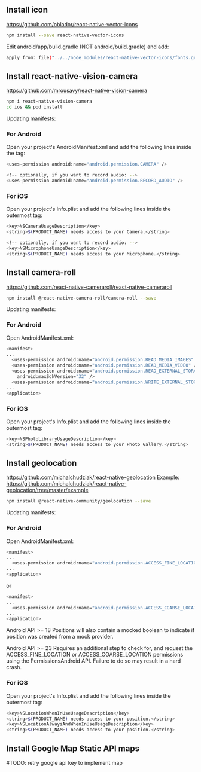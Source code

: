 ## Install icon
https://github.com/oblador/react-native-vector-icons

```bash
npm install --save react-native-vector-icons

```
Edit android/app/build.gradle (NOT android/build.gradle) and add:

```bash
apply from: file("../../node_modules/react-native-vector-icons/fonts.gradle")

```


## Install react-native-vision-camera
https://github.com/mrousavy/react-native-vision-camera

```bash
npm i react-native-vision-camera
cd ios && pod install

```

Updating manifests:

### For Android

Open your project's AndroidManifest.xml and add the following lines inside the <manifest> tag:

```bash
<uses-permission android:name="android.permission.CAMERA" />

<!-- optionally, if you want to record audio: -->
<uses-permission android:name="android.permission.RECORD_AUDIO" />
```

### For iOS

Open your project's Info.plist and add the following lines inside the outermost <dict> tag:

```bash
<key>NSCameraUsageDescription</key>
<string>$(PRODUCT_NAME) needs access to your Camera.</string>

<!-- optionally, if you want to record audio: -->
<key>NSMicrophoneUsageDescription</key>
<string>$(PRODUCT_NAME) needs access to your Microphone.</string>
```


## Install camera-roll
https://github.com/react-native-cameraroll/react-native-cameraroll

```bash
npm install @react-native-camera-roll/camera-roll --save

```

Updating manifests:

### For Android

Open AndroidManifest.xml:

```bash
<manifest>
...
  <uses-permission android:name="android.permission.READ_MEDIA_IMAGES" />
  <uses-permission android:name="android.permission.READ_MEDIA_VIDEO" />
  <uses-permission android:name="android.permission.READ_EXTERNAL_STORAGE"
    android:maxSdkVersion="32" />
  <uses-permission android:name="android.permission.WRITE_EXTERNAL_STORAGE" />
...
<application>

```

### For iOS

Open your project's Info.plist and add the following lines inside the outermost <dict> tag:

```bash
<key>NSPhotoLibraryUsageDescription</key>
<string>$(PRODUCT_NAME) needs access to your Photo Gallery.</string>

```

## Install geolocation
https://github.com/michalchudziak/react-native-geolocation
Example: https://github.com/michalchudziak/react-native-geolocation/tree/master/example

```bash
npm install @react-native-community/geolocation --save

```

Updating manifests:

### For Android

Open AndroidManifest.xml:

```bash
<manifest>
...
  <uses-permission android:name="android.permission.ACCESS_FINE_LOCATION" />
...
<application>

```

or 

```bash
<manifest>
...
  <uses-permission android:name="android.permission.ACCESS_COARSE_LOCATION" />
...
<application>
```

Android API >= 18 Positions will also contain a mocked boolean to indicate if position was created from a mock provider.

Android API >= 23 Requires an additional step to check for, and request the ACCESS_FINE_LOCATION or ACCESS_COARSE_LOCATION permissions using the PermissionsAndroid API. Failure to do so may result in a hard crash.


### For iOS

Open your project's Info.plist and add the following lines inside the outermost <dict> tag:

```bash
<key>NSLocationWhenInUseUsageDescription</key>
<string>$(PRODUCT_NAME) needs access to your position.</string>
<key>NSLocationAlwaysAndWhenInUseUsageDescription</key>
<string>$(PRODUCT_NAME) needs access to your position.</string>

```

## Install Google Map Static API maps
#TODO: retry google api key to implement map
